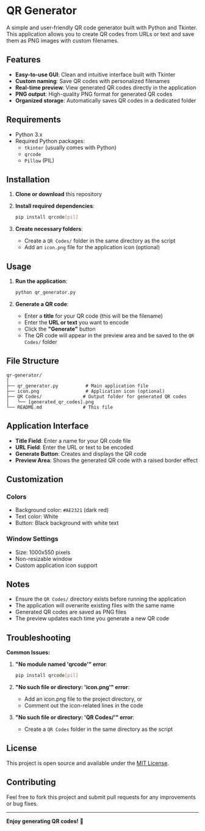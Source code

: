 # QR Generator

A simple and user-friendly QR code generator built with Python and Tkinter. This application allows you to create QR codes from URLs or text and save them as PNG images with custom filenames.

## Features

- **Easy-to-use GUI**: Clean and intuitive interface built with Tkinter
- **Custom naming**: Save QR codes with personalized filenames
- **Real-time preview**: View generated QR codes directly in the application
- **PNG output**: High-quality PNG format for generated QR codes
- **Organized storage**: Automatically saves QR codes in a dedicated folder

## Requirements

- Python 3.x
- Required Python packages:
  - `tkinter` (usually comes with Python)
  - `qrcode`
  - `Pillow` (PIL)

## Installation

1. **Clone or download** this repository
2. **Install required dependencies**:
   ```bash
   pip install qrcode[pil]
   ```
   
3. **Create necessary folders**:
   - Create a `QR Codes/` folder in the same directory as the script
   - Add an `icon.png` file for the application icon (optional)

## Usage

1. **Run the application**:
   ```bash
   python qr_generator.py
   ```

2. **Generate a QR code**:
   - Enter a **title** for your QR code (this will be the filename)
   - Enter the **URL or text** you want to encode
   - Click the **"Generate"** button
   - The QR code will appear in the preview area and be saved to the `QR Codes/` folder

## File Structure

```
qr-generator/
│
├── qr_generator.py          # Main application file
├── icon.png                 # Application icon (optional)
├── QR Codes/               # Output folder for generated QR codes
│   └── [generated_qr_codes].png
└── README.md               # This file
```

## Application Interface

- **Title Field**: Enter a name for your QR code file
- **URL Field**: Enter the URL or text to be encoded
- **Generate Button**: Creates and displays the QR code
- **Preview Area**: Shows the generated QR code with a raised border effect

## Customization

### Colors
- Background color: `#AE2321` (dark red)
- Text color: White
- Button: Black background with white text

### Window Settings
- Size: 1000x550 pixels
- Non-resizable window
- Custom application icon support

## Notes

- Ensure the `QR Codes/` directory exists before running the application
- The application will overwrite existing files with the same name
- Generated QR codes are saved as PNG files
- The preview updates each time you generate a new QR code

## Troubleshooting

**Common Issues:**

1. **"No module named 'qrcode'" error**:
   ```bash
   pip install qrcode[pil]
   ```

2. **"No such file or directory: 'icon.png'" error**:
   - Add an icon.png file to the project directory, or
   - Comment out the icon-related lines in the code

3. **"No such file or directory: 'QR Codes/'" error**:
   - Create a `QR Codes` folder in the same directory as the script

## License

This project is open source and available under the [MIT License](LICENSE).

## Contributing

Feel free to fork this project and submit pull requests for any improvements or bug fixes.

---

**Enjoy generating QR codes!** 🔲
